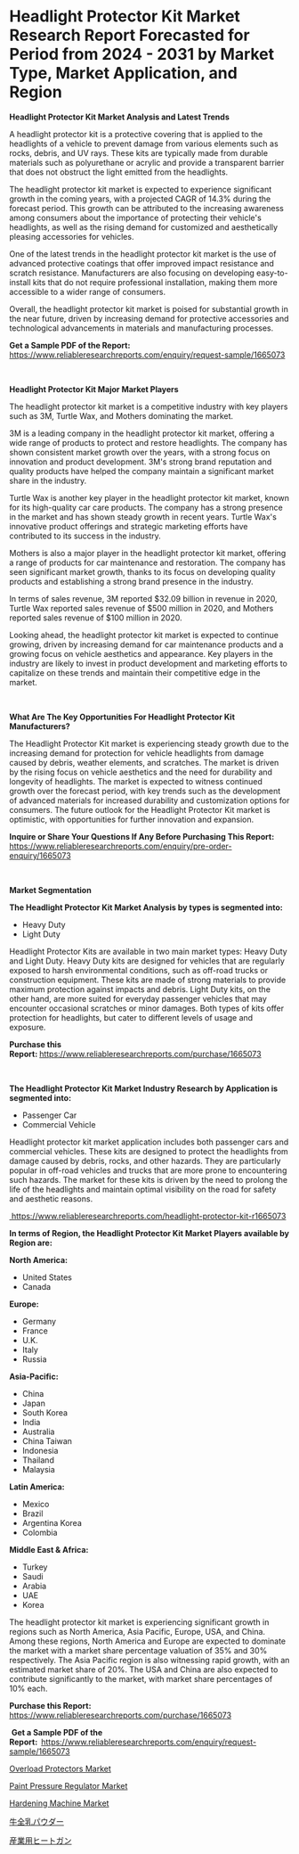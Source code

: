 <p><h1>Headlight Protector Kit Market Research Report Forecasted for Period from 2024 -  2031 by Market Type, Market Application, and Region</h1></p><p><strong>Headlight Protector Kit Market Analysis and Latest Trends</strong></p>
<p><p>A headlight protector kit is a protective covering that is applied to the headlights of a vehicle to prevent damage from various elements such as rocks, debris, and UV rays. These kits are typically made from durable materials such as polyurethane or acrylic and provide a transparent barrier that does not obstruct the light emitted from the headlights.</p><p>The headlight protector kit market is expected to experience significant growth in the coming years, with a projected CAGR of 14.3% during the forecast period. This growth can be attributed to the increasing awareness among consumers about the importance of protecting their vehicle's headlights, as well as the rising demand for customized and aesthetically pleasing accessories for vehicles.</p><p>One of the latest trends in the headlight protector kit market is the use of advanced protective coatings that offer improved impact resistance and scratch resistance. Manufacturers are also focusing on developing easy-to-install kits that do not require professional installation, making them more accessible to a wider range of consumers.</p><p>Overall, the headlight protector kit market is poised for substantial growth in the near future, driven by increasing demand for protective accessories and technological advancements in materials and manufacturing processes.</p></p>
<p><strong>Get a Sample PDF of the Report:&nbsp;</strong> <a href="https://www.reliableresearchreports.com/enquiry/request-sample/1665073">https://www.reliableresearchreports.com/enquiry/request-sample/1665073</a></p>
<p>&nbsp;</p>
<p><strong>Headlight Protector Kit Major Market Players</strong></p>
<p><p>The headlight protector kit market is a competitive industry with key players such as 3M, Turtle Wax, and Mothers dominating the market. </p><p>3M is a leading company in the headlight protector kit market, offering a wide range of products to protect and restore headlights. The company has shown consistent market growth over the years, with a strong focus on innovation and product development. 3M's strong brand reputation and quality products have helped the company maintain a significant market share in the industry.</p><p>Turtle Wax is another key player in the headlight protector kit market, known for its high-quality car care products. The company has a strong presence in the market and has shown steady growth in recent years. Turtle Wax's innovative product offerings and strategic marketing efforts have contributed to its success in the industry.</p><p>Mothers is also a major player in the headlight protector kit market, offering a range of products for car maintenance and restoration. The company has seen significant market growth, thanks to its focus on developing quality products and establishing a strong brand presence in the industry.</p><p>In terms of sales revenue, 3M reported $32.09 billion in revenue in 2020, Turtle Wax reported sales revenue of $500 million in 2020, and Mothers reported sales revenue of $100 million in 2020.</p><p>Looking ahead, the headlight protector kit market is expected to continue growing, driven by increasing demand for car maintenance products and a growing focus on vehicle aesthetics and appearance. Key players in the industry are likely to invest in product development and marketing efforts to capitalize on these trends and maintain their competitive edge in the market.</p></p>
<p>&nbsp;</p>
<p><strong>What Are The Key Opportunities For Headlight Protector Kit Manufacturers?</strong></p>
<p><p>The Headlight Protector Kit market is experiencing steady growth due to the increasing demand for protection for vehicle headlights from damage caused by debris, weather elements, and scratches. The market is driven by the rising focus on vehicle aesthetics and the need for durability and longevity of headlights. The market is expected to witness continued growth over the forecast period, with key trends such as the development of advanced materials for increased durability and customization options for consumers. The future outlook for the Headlight Protector Kit market is optimistic, with opportunities for further innovation and expansion.</p></p>
<p><strong>Inquire or Share Your Questions If Any Before Purchasing This Report:</strong> <a href="https://www.reliableresearchreports.com/enquiry/pre-order-enquiry/1665073">https://www.reliableresearchreports.com/enquiry/pre-order-enquiry/1665073</a></p>
<p>&nbsp;</p>
<p><strong>Market Segmentation</strong></p>
<p><strong>The Headlight Protector Kit Market Analysis by types is segmented into:</strong></p>
<p><ul><li>Heavy Duty</li><li>Light Duty</li></ul></p>
<p><p>Headlight Protector Kits are available in two main market types: Heavy Duty and Light Duty. Heavy Duty kits are designed for vehicles that are regularly exposed to harsh environmental conditions, such as off-road trucks or construction equipment. These kits are made of strong materials to provide maximum protection against impacts and debris. Light Duty kits, on the other hand, are more suited for everyday passenger vehicles that may encounter occasional scratches or minor damages. Both types of kits offer protection for headlights, but cater to different levels of usage and exposure.</p></p>
<p><strong>Purchase this Report:&nbsp;</strong><a href="https://www.reliableresearchreports.com/purchase/1665073">https://www.reliableresearchreports.com/purchase/1665073</a></p>
<p>&nbsp;</p>
<p><strong>The Headlight Protector Kit Market Industry Research by Application is segmented into:</strong></p>
<p><ul><li>Passenger Car</li><li>Commercial Vehicle</li></ul></p>
<p><p>Headlight protector kit market application includes both passenger cars and commercial vehicles. These kits are designed to protect the headlights from damage caused by debris, rocks, and other hazards. They are particularly popular in off-road vehicles and trucks that are more prone to encountering such hazards. The market for these kits is driven by the need to prolong the life of the headlights and maintain optimal visibility on the road for safety and aesthetic reasons.</p></p>
<p><a href="https://www.reliableresearchreports.com/headlight-protector-kit-r1665073">&nbsp;https://www.reliableresearchreports.com/headlight-protector-kit-r1665073</a></p>
<p><strong>In terms of Region, the Headlight Protector Kit Market Players available by Region are:</strong></p>
<p>
    <p> <strong> North America: </strong>
        <ul>
            <li>United States</li>
            <li>Canada</li>
        </ul>
        </p> 
    <p> <strong> Europe: </strong>
        <ul>
            <li>Germany</li>
            <li>France</li>
            <li>U.K.</li>
            <li>Italy</li>
            <li>Russia</li>
        </ul>
        </p> 
    <p> <strong> Asia-Pacific: </strong>
        <ul>
            <li>China</li>
            <li>Japan</li>
            <li>South Korea</li>
            <li>India</li>
            <li>Australia</li>
            <li>China Taiwan</li>
            <li>Indonesia</li>
            <li>Thailand</li>
            <li>Malaysia</li>
        </ul>
        </p> 
    <p> <strong> Latin America: </strong>
        <ul>
            <li>Mexico</li>
            <li>Brazil</li>
            <li>Argentina Korea</li>
            <li>Colombia</li>
        </ul>
        </p> 
    <p> <strong> Middle East & Africa: </strong>
        <ul>
            <li>Turkey</li>
            <li>Saudi</li>
            <li>Arabia</li>
            <li>UAE</li>
            <li>Korea</li>
        </ul>
    </p>
    </p>
<p><p>The headlight protector kit market is experiencing significant growth in regions such as North America, Asia Pacific, Europe, USA, and China. Among these regions, North America and Europe are expected to dominate the market with a market share percentage valuation of 35% and 30% respectively. The Asia Pacific region is also witnessing rapid growth, with an estimated market share of 20%. The USA and China are also expected to contribute significantly to the market, with market share percentages of 10% each.</p></p>
<p><strong>Purchase this Report: </strong><a href="https://www.reliableresearchreports.com/purchase/1665073">https://www.reliableresearchreports.com/purchase/1665073</a></p>
<p>&nbsp;<strong>Get a Sample PDF of the Report:&nbsp;&nbsp;</strong><a href="https://www.reliableresearchreports.com/enquiry/request-sample/1665073">https://www.reliableresearchreports.com/enquiry/request-sample/1665073</a></p>
<p><strong></strong></p>
<p><p><a href="https://www.linkedin.com/pulse/overload-protectors-market-outlook-industry-overview-forecast-2024-ry3xf">Overload Protectors Market</a></p><p><a href="https://www.linkedin.com/pulse/paint-pressure-regulator-market-insights-cagr-trends-growth-strategies-cst8f">Paint Pressure Regulator Market</a></p><p><a href="https://github.com/jj19131/Market-Research-Report-List-2/blob/main/hardening-machine-market.md">Hardening Machine Market</a></p><p><a href="https://github.com/dzy793153605/Market-Research-Report-List-2/blob/main/968131053417.md">牛全乳パウダー</a></p><p><a href="https://github.com/EthanMorar2011/Market-Research-Report-List-1/blob/main/571901553418.md">産業用ヒートガン</a></p></p>